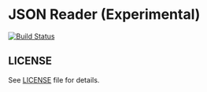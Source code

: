 JSON Reader (Experimental)
==========================

[![Build Status](https://travis-ci.org/LitGroup/json-reader.php.svg?branch=master)](https://travis-ci.org/LitGroup/json-reader.php)


LICENSE
-------

See [LICENSE](https://github.com/LitGroup/json-reader.php/blob/master/LICENSE) file for details.